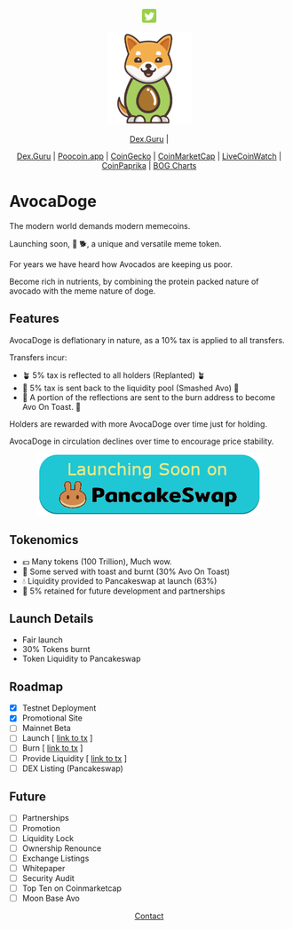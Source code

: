 
<div id="social" align="center"><p>
<a href="http://twitter.com/DogeAvoca?utm_source=avocadoge.net"><img src="social/twitter.png" width="5%" /></a>
</p></div>

<div align="center"><img src="avocadoge.svg" width="30%" alt="avocadoge logo" /></div>

<div align="center"><p>

[Dex.Guru](https://dex.guru/token/0x2260fac5e5542a773aa44fbcfedf7c193bc2c599-eth?utm_source=avocadoge.net) |

<a href="https://dex.guru/token/0x2260fac5e5542a773aa44fbcfedf7c193bc2c599-eth?utm_source=avocadoge.net">Dex.Guru</a> | 
<a href="https://poocoin.app/tokens/0xe2df9f730c54400934c06a17462c41c0806ed8?utm_source=avocadoge.net">Poocoin.app</a> |
<a href="https://www.coingecko.com/en/coins/avocadoge?utm_source=avocadoge.net">CoinGecko</a> |
<a href="https://coinmarketcap.com/currencies/avocadoge/?utm_source=avocadoge.net">CoinMarketCap</a> |
<a href="https://www.livecoinwatch.com/price/Avocadoge-AVODOGE?utm_source=avocadoge.net">LiveCoinWatch</a> |
<a href="https://coinpaprika.com/coin/avodoge-avocadoge/?utm_source=avocadoge.net">CoinPaprika</a> |
<a href="https://charts.bogged.finance/0xAe2DF9F730c5400934c06a17462c4C08a06ED8?utm_source=avocadoge.net">BOG Charts</a>
</p></div>

# AvocaDoge

The modern world demands modern memecoins.

Launching soon, 🥑 🐕, a unique and versatile meme token.

For years we have heard how Avocados are keeping us poor. 

Become rich in nutrients, by combining the protein packed nature of avocado with the meme nature of doge.

## Features

AvocaDoge is deflationary in nature, as a 10% tax is applied to all transfers.

Transfers incur:
  
* 🪴 5% tax is reflected  to all holders (Replanted) 🪴
* 🔨 5% tax is sent back to the liquidity pool (Smashed Avo) 🔨
* 🍞 A portion of the reflections are sent to the burn address to become Avo On Toast. 🍞
  
Holders are rewarded with more AvocaDoge over time just for holding.

AvocaDoge in circulation declines over time to encourage price stability.

<div align="center"><img src="pancakeswap.png" /></div>

## Tokenomics

* 💵 Many tokens (100 Trillion), Much wow.
* 🍞 Some served with toast and burnt (30% Avo On Toast) 
* 💧 Liquidity provided to Pancakeswap at launch (63%) 
* 🤝 5% retained for future development and partnerships 

## Launch Details

* Fair launch
* 30% Tokens burnt
* Token Liquidity to Pancakeswap

## Roadmap

* [x] Testnet Deployment
* [x] Promotional Site
* [ ] Mainnet Beta
* [ ] Launch [ [link to tx](bscscan.com/token/0x09d0201faf1623b1c58F485364dC7B1893Ebc#balances) ]
* [ ] Burn [ [link to tx](bscscan.com/token/0x09d0201faf1623b1c58F485364dC7B1893Ebc#balances) ]
* [ ] Provide Liquidity [ [link to tx](bscscan.com/token/0x09d0201faf1623b1c58F485364dC7B1893Ebc#balances) ]
* [ ] DEX Listing (Pancakeswap)

## Future

* [ ] Partnerships
* [ ] Promotion
* [ ] Liquidity Lock
* [ ] Ownership Renounce
* [ ] Exchange Listings
* [ ] Whitepaper
* [ ] Security Audit
* [ ] Top Ten on Coinmarketcap
* [ ] Moon Base Avo

<div align="center"><p>
<a href="mailto:avocadogetoken@gmail.com">Contact</a>
</p>
</div>
